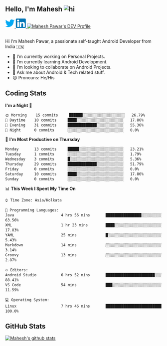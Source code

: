 ## Hello, I'm Mahesh <img src="https://user-images.githubusercontent.com/1303154/88677602-1635ba80-d120-11ea-84d8-d263ba5fc3c0.gif" width="28px" alt="hi">

<a href="https://twitter.com/maheshvpawar">
  <img src="assets/twitter.svg" alt="Mahesh Pawar's Twitter Profile" height="30" width="30">
</a>
<a href="https://www.linkedin.com/in/mahesh-pawar/">
  <img src="assets/linkedin.svg" alt="Mahesh Pawar's LinkedInProfile" height="30" width="32">
</a>
<a href="https://dev.to/maheshpawar">
  <img src="https://d2fltix0v2e0sb.cloudfront.net/dev-badge.svg" alt="Mahesh Pawar's DEV Profile" height="30" width="32">
</a>
<br></br>

Hi I'm  Mahesh Pawar, a passionate self-taught Android Developer from India 🇮🇳
- 🔭 I’m currently working on Personal Projects.
- 🌱 I’m currently learning Android Development.
- 👯 I’m looking to collaborate on Android Projects.
- 💬 Ask me about Android & Tech related stuff.
- 😄 Pronouns: He/His

## Coding Stats

<!--START_SECTION:waka-->

**I'm a Night 🦉** 

```text
🌞 Morning    15 commits     ██████░░░░░░░░░░░░░░░░░░░   26.79% 
🌆 Daytime    10 commits     ████░░░░░░░░░░░░░░░░░░░░░   17.86% 
🌃 Evening    31 commits     █████████████░░░░░░░░░░░░   55.36% 
🌙 Night      0 commits      ░░░░░░░░░░░░░░░░░░░░░░░░░   0.0%

```
📅 **I'm Most Productive on Thursday** 

```text
Monday       13 commits     █████░░░░░░░░░░░░░░░░░░░░   23.21% 
Tuesday      1 commits      ░░░░░░░░░░░░░░░░░░░░░░░░░   1.79% 
Wednesday    3 commits      █░░░░░░░░░░░░░░░░░░░░░░░░   5.36% 
Thursday     29 commits     █████████████░░░░░░░░░░░░   51.79% 
Friday       0 commits      ░░░░░░░░░░░░░░░░░░░░░░░░░   0.0% 
Saturday     10 commits     ████░░░░░░░░░░░░░░░░░░░░░   17.86% 
Sunday       0 commits      ░░░░░░░░░░░░░░░░░░░░░░░░░   0.0%

```


📊 **This Week I Spent My Time On** 

```text
⌚︎ Time Zone: Asia/Kolkata

💬 Programming Languages: 
Java                     4 hrs 56 mins       ████████████████░░░░░░░░░   63.56% 
XML                      1 hr 23 mins        ████░░░░░░░░░░░░░░░░░░░░░   17.83% 
YAML                     25 mins             █░░░░░░░░░░░░░░░░░░░░░░░░   5.43% 
Markdown                 14 mins             ░░░░░░░░░░░░░░░░░░░░░░░░░   3.14% 
Groovy                   13 mins             ░░░░░░░░░░░░░░░░░░░░░░░░░   2.87%

🔥 Editors: 
Android Studio           6 hrs 52 mins       ██████████████████████░░░   88.41% 
VS Code                  54 mins             ███░░░░░░░░░░░░░░░░░░░░░░   11.59%

💻 Operating System: 
Linux                    7 hrs 46 mins       █████████████████████████   100.0%

```


<!--END_SECTION:waka-->

## GitHub Stats

[![Mahesh's github stats](https://github-readme-stats.vercel.app/api?username=maheshvpawar&count_private=true&show_icons=true)](https://github.com/anuraghazra/github-readme-stats)
